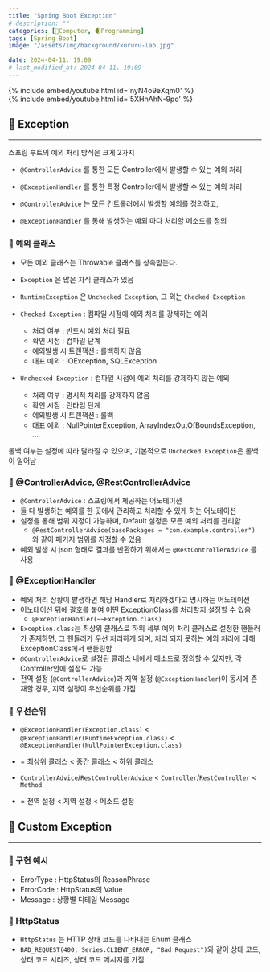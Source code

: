 ```yaml
---
title: "Spring Boot Exception"
# description: ""
categories: [💫Computer, 🌒Programming]
tags: [Spring-Boot]
image: "/assets/img/background/kururu-lab.jpg"

date: 2024-04-11. 19:09
# last_modified_at: 2024-04-11. 19:09
---
```


{% include embed/youtube.html id='nyN4o9eXqm0' %}  
{% include embed/youtube.html id='5XHhAhN-9po' %}  

## 💫 Exception

---

스프링 부트의 예외 처리 방식은 크게 2가지  

- `@ControllerAdvice` 를 통한 모든 Controller에서 발생할 수 있는 예외 처리
- `@ExceptionHandler` 를 통한 특정 Controller에서 발생할 수 있는 예외 처리

- `@ControllerAdvice` 는 모든 컨트롤러에서 발생할 예외를 정의하고,
- `@ExceptionHandler` 를 통해 발생하는 예외 마다 처리할 메소드를 정의

### 🫧 예외 클래스

- 모든 예외 클래스는 Throwable 클래스를 상속받는다.
- `Exception` 은 많은 자식 클래스가 있음
- `RuntimeException` 은 `Unchecked Exception`, 그 외는 `Checked Exception`

- `Checked Exception` : 컴파일 시점에 예외 처리를 강제하는 예외
  - 처리 여부 : 반드시 예외 처리 필요
  - 확인 시점 : 컴파일 단계
  - 예외발생 시 트랜잭션 : 롤백하지 않음
  - 대표 예외 : IOException, SQLException
- `Unchecked Exception` : 컴파일 시점에 예외 처리를 강제하지 않는 예외
  - 처리 여부 : 명시적 처리를 강제하지 않음
  - 확인 시점 : 런타임 단계
  - 예외발생 시 트랜잭션 : 롤백
  - 대표 예외 : NullPointerException, ArrayIndexOutOfBoundsException, ...

롤백 여부는 설정에 따라 달라질 수 있으며, 기본적으로 `Unchecked Exception`은 롤백이 일어남  

### 🫧 @ControllerAdvice, @RestControllerAdvice

- `@ControllerAdvice` : 스프링에서 제공하는 어노테이션
- 둘 다 발생하는 예외를 한 곳에서 관리하고 처리할 수 있게 하는 어노테이션
- 설정을 통해 범위 지정이 가능하며, Default 설정은 모든 예외 처리를 관리함
  - `@RestControllerAdvice(basePackages = "com.example.controller")`와 같이 패키지 범위를 지정할 수 있음
- 예외 발생 시 json 형태로 결과를 반환하기 위해서는 `@RestControllerAdvice` 를 사용

### 🫧 @ExceptionHandler

- 예외 처리 상황이 발생하면 해당 Handler로 처리하겠다고 명시하는 어노테이션
- 어노테이션 뒤에 괄호를 붙여 어떤 ExceptionClass를 처리할지 설정할 수 있음
  - `@ExceptionHandler(~~Exception.class)`
- `Exception.class`는 최상위 클래스로 하위 세부 예외 처리 클래스로 설정한 핸들러가 존재하면, 그 핸들러가 우선 처리하게 되며, 처리 되지 못하는 예외 처리에 대해 ExceptionClass에서 핸들링함
- `@ControllerAdvice`로 설정된 클래스 내에서 메소드로 정의할 수 있지만, 각 Controller안에 설정도 가능
- 전역 설정 (`@ControllerAdvice`)과 지역 설정 (`@ExceptionHandler`)이 동시에 존재할 경우, 지역 설정이 우선순위를 가짐

### 🫧 우선순위

- `@ExceptionHandler(Exception.class)` < `@ExceptionHandler(RuntimeException.class)` < `@ExceptionHandler(NullPointerException.class)`
- = 최상위 클래스 < 중간 클래스 < 하위 클래스

- `ControllerAdvice`/`RestControllerAdvice` < `Controller`/`RestController` < `Method`
- = 전역 설정 < 지역 설정 < 메소드 설정

## 💫 Custom Exception

---

### 🫧 구현 예시

- ErrorType : HttpStatus의 ReasonPhrase
- ErrorCode : HttpStatus의 Value
- Message : 상황별 디테일 Message

### 🫧 HttpStatus

- `HttpStatus` 는 HTTP 상태 코드를 나타내는 Enum 클래스
- `BAD_REQUEST(400, Series.CLIENT_ERROR, "Bad Request")`와 같이 상태 코드, 상태 코드 시리즈, 상태 코드 메시지를 가짐
